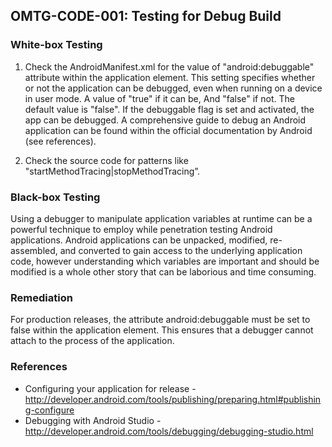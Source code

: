 ## <a name="OMTG-CODE-001"></a>OMTG-CODE-001: Testing for Debug Build

### White-box Testing

1. Check the AndroidManifest.xml for the value of "android:debuggable" attribute within the application element. This setting specifies whether or not the application can be debugged, even when running on a device in user mode. A value of "true" if it can be, And "false" if not. The default value is "false". If the debuggable flag is set and activated, the app can be debugged. A comprehensive guide to debug an Android application can be found within the official documentation by Android (see references).

2.	Check the source code for patterns like "startMethodTracing|stopMethodTracing”.


### Black-box Testing

Using a debugger to manipulate application variables at runtime can be a powerful technique to employ while penetration testing Android applications. Android applications can be unpacked, modified, re-assembled, and converted to gain access to the underlying application code, however understanding which variables are important and should be modified is a whole other story that can be laborious and time consuming. <Give detailed explanation how to do it>

### Remediation

For production releases, the attribute android:debuggable must be set to false within the application element. This ensures that a debugger cannot attach to the process of the application.

### References

* Configuring your application for release - http://developer.android.com/tools/publishing/preparing.html#publishing-configure 
* Debugging with Android Studio - http://developer.android.com/tools/debugging/debugging-studio.html

